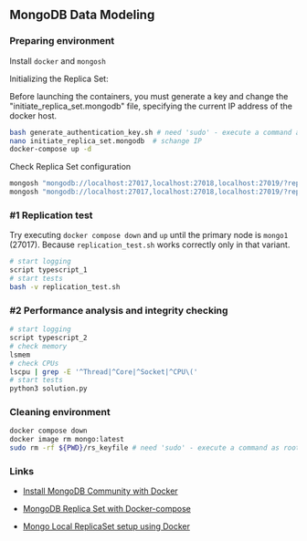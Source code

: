 ## MongoDB Data Modeling

### Preparing environment

Install `docker` and `mongosh`

Initializing the Replica Set:

Before launching the containers, you must generate a key and change the "initiate_replica_set.mongodb" file, specifying the current IP address of the docker host.

```bash
bash generate_authentication_key.sh # need 'sudo' - execute a command as root
nano initiate_replica_set.mongodb  # schange IP
docker-compose up -d
```

Check Replica Set configuration

```bash
mongosh "mongodb://localhost:27017,localhost:27018,localhost:27019/?replicaSet=rs0" --eval 'rs.hello()'
mongosh "mongodb://localhost:27017,localhost:27018,localhost:27019/?replicaSet=rs0" --eval 'rs.config()'
```

### #1 Replication test

Try executing `docker compose down` and `up` until the primary node is `mongo1` (27017). Because `replication_test.sh` works correctly only in that variant.

```bash
# start logging
script typescript_1
# start tests
bash -v replication_test.sh
```

### #2 Performance analysis and integrity checking

```bash
# start logging
script typescript_2
# check memory
lsmem
# check CPUs
lscpu | grep -E '^Thread|^Core|^Socket|^CPU\('
# start tests
python3 solution.py
```

### Cleaning environment

```bash
docker compose down
docker image rm mongo:latest
sudo rm -rf ${PWD}/rs_keyfile # need 'sudo' - execute a command as root
```

### Links

- [Install MongoDB Community with Docker](https://www.mongodb.com/docs/manual/tutorial/install-mongodb-community-with-docker/#std-label-docker-mongodb-community-install)

- [MongoDB Replica Set with Docker-compose](https://medium.com/@JosephOjo/mongodb-replica-set-with-docker-compose-5ab95c02af0d)

- [Mongo Local ReplicaSet setup using Docker](https://www.mongodb.com/community/forums/t/mongo-local-replicaset-setup-using-docker/300855)

